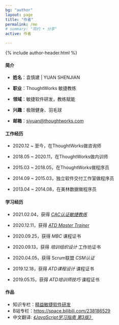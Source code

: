 ```yaml
---
bg: "author"
layout: page
title: "作者"
permalink: /me
# summary: "简约 • 分享"
active: 作者

---
```


{% include author-header.html %}

#### 简介

- **姓名**：袁慎建 \| YUAN SHENJIAN

- **职业**：ThoughtWorks 敏捷教练

- **领域**：敏捷软件研发，教练赋能

- **兴趣**：极限健身、羽毛球

- **邮箱**：sjyuan@thoughtworks.com


#### 工作经历

- 2020.12 ~ 至今，在ThoughtWorks做咨询师

- 2018.05 ~ 2020.11，在ThoughtWorks做内训师

- 2015.03 ~ 2018.05，在ThoughtWorks做程序员

- 2014.09 ~ 2015.03，独立软件交付工作室做程序员

- 2013.04 ~ 2014.08，在美林数据做程序员

#### 学习经历

- 2021.02.04，获得 *[CAC认证敏捷教练](https://cac-file.thoughtworks.cn/ac51460963521766a099.png)*

- 2020.12.11，获得 *[ATD Master Trainer](https://www.youracclaim.com/badges/6de72773-adbd-4c63-a1d7-5a8de6c0e00f)*

- 2020.09.25，获得 *MBC* 课程证书

- 2020.09.13，获得 *培训组织设计* 工作坊证书

- 2020.04.05，获得 Scrum联盟 *CSM认证*

- 2019.12.18，获得 *ATD课程设计* 课程证书

- 2019.05.15，获得 *ATD培训师技巧* 课程证书

#### 作品

- 知识专栏：[精益敏捷软件研发](https://www.yuque.com/lean-agile)
- B站专栏：<https://space.bilibili.com/238186529>
- 中文翻译: *[《JavaScript学习指南 第3版》](https://item.jd.com/12123997.html)*
